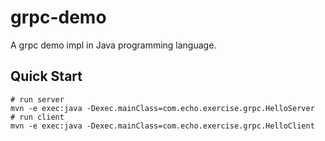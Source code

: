 grpc-demo
====
A grpc demo impl in Java programming language.
## Quick Start
```
# run server
mvn -e exec:java -Dexec.mainClass=com.echo.exercise.grpc.HelloServer
# run client
mvn -e exec:java -Dexec.mainClass=com.echo.exercise.grpc.HelloClient
```
